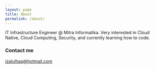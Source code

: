 ```yaml
---
layout: page
title: About
permalink: /about/
---
```


IT Infrastructure Engineer @ Mitra Informatika. Very interested in Cloud Native, Cloud Computing, Security, and currently learning how to code.

### Contact me

[izalulhaq@hotmail.com](mailto:izalulhaq@hotmail.com)